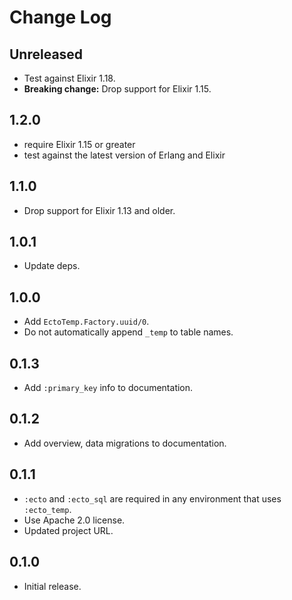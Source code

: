 # Change Log

## Unreleased

- Test against Elixir 1.18.
- **Breaking change:** Drop support for Elixir 1.15.

## 1.2.0

- require Elixir 1.15 or greater
- test against the latest version of Erlang and Elixir

## 1.1.0

- Drop support for Elixir 1.13 and older.

## 1.0.1

- Update deps.

## 1.0.0

- Add `EctoTemp.Factory.uuid/0`.
- Do not automatically append `_temp` to table names.

## 0.1.3

- Add `:primary_key` info to documentation.

## 0.1.2

- Add overview, data migrations to documentation.

## 0.1.1

- `:ecto` and `:ecto_sql` are required in any environment that uses `:ecto_temp`.
- Use Apache 2.0 license.
- Updated project URL.

## 0.1.0

- Initial release.
